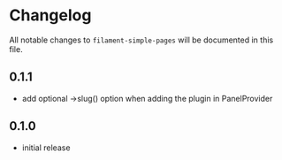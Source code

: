# Changelog

All notable changes to `filament-simple-pages` will be documented in this file.

## 0.1.1
- add optional ->slug() option when adding the plugin in PanelProvider

## 0.1.0

- initial release
